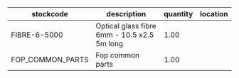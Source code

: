 |stockcode|description|quantity|location|
|---------|-----------|--------|--------|
|FIBRE-6-5000|Optical glass fibre 6mm - 10.5 x2.5 5m long|1.00||
|FOP_COMMON_PARTS|Fop common parts|1.00||
